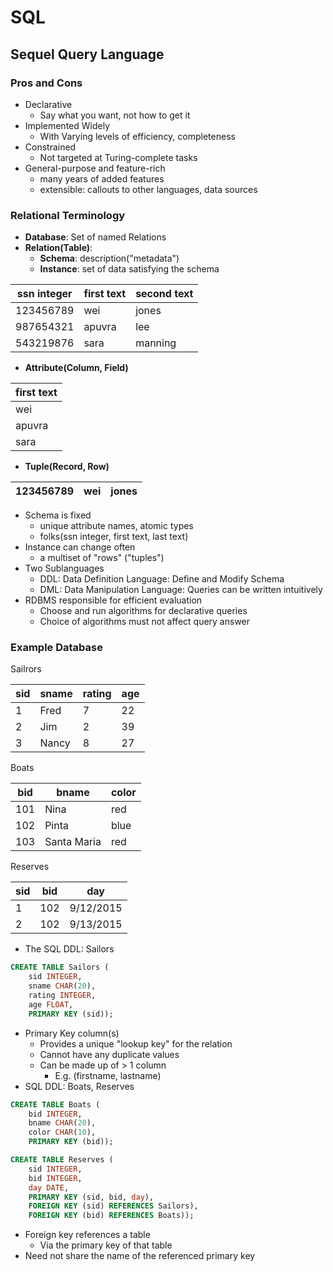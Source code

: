 # SQL
## Sequel Query Language
### Pros and Cons
- Declarative
    - Say what you want, not how to get it
- Implemented Widely
    - With Varying levels of efficiency, completeness
- Constrained
    - Not targeted at Turing-complete tasks
- General-purpose and feature-rich
    - many years of added features
    - extensible: callouts to other languages, data sources

### Relational Terminology
- **Database**: Set of named Relations
- **Relation(Table)**:
    - **Schema**: description("metadata")
    - **Instance**: set of data satisfying the schema

|ssn integer|first text|second text|
|------|---|---|
|123456789|wei|jones|
|987654321|apuvra|lee|
|543219876|sara|manning|
- **Attribute(Column, Field)**

|first text|
|------|
|wei|
|apuvra|
|sara|
- **Tuple(Record, Row)**

|123456789|wei|jones|
|------|---|---|
- Schema is fixed
    - unique attribute names, atomic types
    - folks(ssn integer, first text, last text)
- Instance can change often
    - a multiset of "rows" ("tuples")
- Two Sublanguages
    - DDL: Data Definition Language: Define and Modify Schema
    - DML: Data Manipulation Language: Queries can be written intuitively
- RDBMS responsible for efficient evaluation
    - Choose and run algorithms for declarative queries
    - Choice of algorithms must not affect query answer

### Example Database
Sailrors

|sid|sname|rating|age|
|------|---|---|---|
|1|Fred|7|22|
|2|Jim|2|39|
|3|Nancy|8|27|

Boats

|bid|bname|color|
|------|---|---|
|101|Nina|red|
|102|Pinta|blue|
|103|Santa Maria|red|

Reserves

|sid|bid|day|
|------|---|---|
|1|102|9/12/2015|
|2|102|9/13/2015|

- The SQL DDL: Sailors

```sql
CREATE TABLE Sailors (
    sid INTEGER,
    sname CHAR(20),
    rating INTEGER,
    age FLOAT,
    PRIMARY KEY (sid));
```
- Primary Key column(s)
    - Provides a unique "lookup key" for the relation
    - Cannot have any duplicate values
    - Can be made up of > 1 column
        - E.g. (firstname, lastname)
- SQL DDL: Boats, Reserves

```sql
CREATE TABLE Boats (
    bid INTEGER,
    bname CHAR(20),
    color CHAR(10),
    PRIMARY KEY (bid));
```
```sql
CREATE TABLE Reserves (
    sid INTEGER,
    bid INTEGER,
    day DATE,
    PRIMARY KEY (sid, bid, day),
    FOREIGN KEY (sid) REFERENCES Sailors),
    FOREIGN KEY (bid) REFERENCES Boats));
```
- Foreign key references a table
    - Via the primary key of that table
- Need not share the name of the referenced primary key